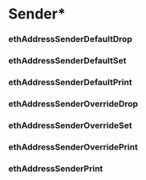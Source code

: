 # Sender*

### ethAddressSenderDefaultDrop

### ethAddressSenderDefaultSet

### ethAddressSenderDefaultPrint

### ethAddressSenderOverrideDrop

### ethAddressSenderOverrideSet

### ethAddressSenderOverridePrint

### ethAddressSenderPrint

